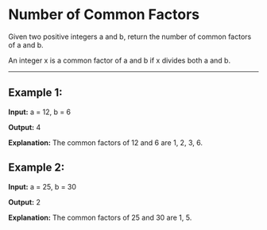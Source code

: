 # Number of Common Factors

Given two positive integers a and b, return the number of common factors of a and b.

An integer x is a common factor of a and b if x divides both a and b.

---

## Example 1:

**Input:** a = 12, b = 6

**Output:** 4

**Explanation:** The common factors of 12 and 6 are 1, 2, 3, 6.


## Example 2:

**Input:** a = 25, b = 30

**Output:** 2

**Explanation:** The common factors of 25 and 30 are 1, 5.